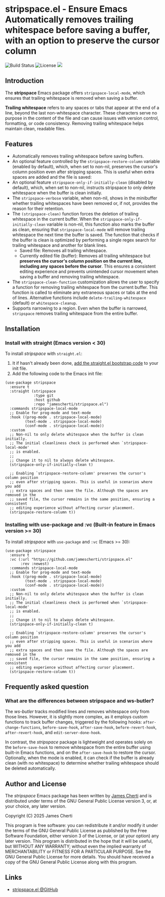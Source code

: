 # stripspace.el - Ensure Emacs Automatically removes trailing whitespace before saving a buffer, with an option to preserve the cursor column
![Build Status](https://github.com/jamescherti/stripspace.el/actions/workflows/ci.yml/badge.svg)
![License](https://img.shields.io/github/license/jamescherti/stripspace.el)
![](https://raw.githubusercontent.com/jamescherti/stripspace.el/main/.images/made-for-gnu-emacs.svg)

## Introduction

The **stripspace** Emacs package offers `stripspace-local-mode`, which ensures that trailing whitespace is removed when saving a buffer.

**Trailing whitespace** refers to any spaces or tabs that appear at the end of a line, beyond the last non-whitespace character. These characters serve no purpose in the content of the file and can cause issues with version control, formatting, or code consistency. Removing trailing whitespace helps maintain clean, readable files.

## Features

- Automatically removes trailing whitespace before saving buffers.
- An optional feature controlled by the `stripspace-restore-column` variable (enabled by default), which, when set to non-nil, preserves the cursor's column position even after stripping spaces. This is useful when extra spaces are added and the file is saved:
- An optional feature `stripspace-only-if-initially-clean` (disabled by default), which, when set to non-nil, instructs stripspace to only delete whitespace when the buffer is clean initially.
- The `stripspace-verbose` variable, when non-nil, shows in the minibuffer whether trailing whitespaces have been removed or, if not, provides the reason for their retention.
- The `(stripspace-clean)` function forces the deletion of trailing whitespace in the current buffer. When the `stripspace-only-if-initially-clean` variable is non-nil, this function also marks the buffer as clean, ensuring that `stripspace-local-mode` will remove trailing whitespace the next time the buffer is saved. The function that checks if the buffer is clean is optimized by performing a single regex search for trailing whitespace and another for blank lines.
  - Saved file: Removes all trailing whitespace.
  - Currently edited file (buffer): Removes all trailing whitespace but **preserves the cursor's column position on the current line, including any spaces before the cursor**.
  This ensures a consistent editing experience and prevents unintended cursor movement when saving a buffer and removing trailing whitespace.
- The `stripspace-clean-function` customization allows the user to specify a function for removing trailing whitespace from the current buffer. This function is called to eliminate any extraneous spaces or tabs at the end of lines. Alternative functions include `delete-trailing-whitespace` (default) or `whitespace-cleanup`.
- Supports narrowing to a region. Even when the buffer is narrowed, `stripspace` removes trailing whitespace from the entire buffer.

## Installation

### Install with straight (Emacs version < 30)

To install *stripspace* with `straight.el`:

1. It if hasn't already been done, [add the straight.el bootstrap code](https://github.com/radian-software/straight.el?tab=readme-ov-file#getting-started) to your init file.
2. Add the following code to the Emacs init file:
```emacs-lisp
(use-package stripspace
  :ensure t
  :straight (stripspace
             :type git
             :host github
             :repo "jamescherti/stripspace.el")
  :commands stripspace-local-mode
  ;; Enable for prog-mode and text-mode
  :hook ((prog-mode . stripspace-local-mode)
         (text-mode . stripspace-local-mode)
         (conf-mode . stripspace-local-mode))
  :custom
  ;; Non-nil to only delete whitespace when the buffer is clean initially.
  ;; The initial cleanliness check is performed when `stripspace-local-mode'
  ;; is enabled.
  ;;
  ;; Change it to nil to always delete whitespace.
  (stripspace-only-if-initially-clean t)

  ;; Enabling `stripspace-restore-column' preserves the cursor's column position
  ;; even after stripping spaces. This is useful in scenarios where you add
  ;; extra spaces and then save the file. Although the spaces are removed in the
  ;; saved file, the cursor remains in the same position, ensuring a consistent
  ;; editing experience without affecting cursor placement.
  (stripspace-restore-column t))
```

### Installing with use-package and :vc (Built-in feature in Emacs version >= 30)

To install *stripspace* with `use-package` and `:vc` (Emacs >= 30):

``` emacs-lisp
(use-package stripspace
  :ensure t
  :vc (:url "https://github.com/jamescherti/stripspace.el"
       :rev :newest)
  :commands stripspace-local-mode
  ;; Enable for prog-mode and text-mode
  :hook ((prog-mode . stripspace-local-mode)
         (text-mode . stripspace-local-mode)
         (conf-mode . stripspace-local-mode))
  :custom
  ;; Non-nil to only delete whitespace when the buffer is clean initially.
  ;; The initial cleanliness check is performed when `stripspace-local-mode'
  ;; is enabled.
  ;;
  ;; Change it to nil to always delete whitespace.
  (stripspace-only-if-initially-clean t)

  ;; Enabling `stripspace-restore-column' preserves the cursor's column position
  ;; even after stripping spaces. This is useful in scenarios where you add
  ;; extra spaces and then save the file. Although the spaces are removed in the
  ;; saved file, the cursor remains in the same position, ensuring a consistent
  ;; editing experience without affecting cursor placement.
  (stripspace-restore-column t))
```

## Frequently asked question

### What are the differences between stripspace and ws-butler?

The *ws-butler* tracks modified lines and removes whitespace only from those lines. However, it is slightly more complex, as it employs custom functions to track buffer changes, triggered by the following hooks: `after-change-functions`, `before-save-hook`, `after-save-hook`, `before-revert-hook`, `after-revert-hook`, and `edit-server-done-hook`.

In contrast, the *stripspace* package is lightweight and operates solely on the `before-save-hook` to remove whitespace from the entire buffer using built-in Emacs functions, and on the `after-save-hook` to restore the cursor. Optionally, when the mode is enabled, it can check if the buffer is already clean (with no whitespace) to determine whether trailing whitespace should be deleted automatically.

## Author and License

The *stripspace* Emacs package has been written by [James Cherti](https://www.jamescherti.com/) and is distributed under terms of the GNU General Public License version 3, or, at your choice, any later version.

Copyright (C) 2025 James Cherti

This program is free software: you can redistribute it and/or modify it under the terms of the GNU General Public License as published by the Free Software Foundation, either version 3 of the License, or (at your option) any later version. This program is distributed in the hope that it will be useful, but WITHOUT ANY WARRANTY; without even the implied warranty of MERCHANTABILITY or FITNESS FOR A PARTICULAR PURPOSE. See the GNU General Public License for more details. You should have received a copy of the GNU General Public License along with this program.

## Links

- [stripspace.el @GitHub](https://github.com/jamescherti/stripspace.el)
